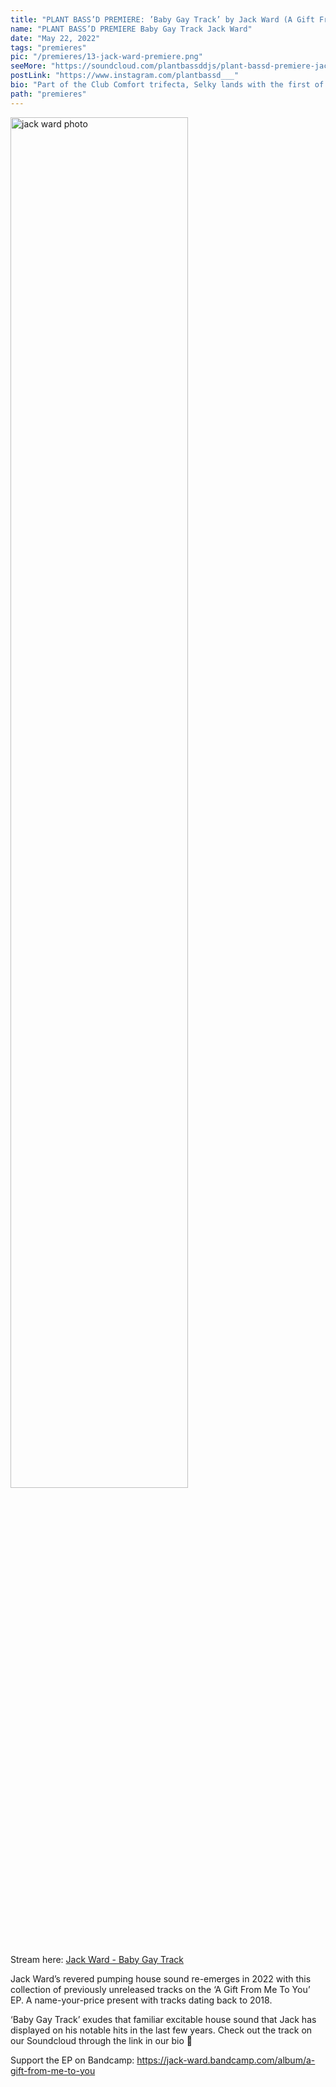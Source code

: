 ```yaml
---
title: "PLANT BASS’D PREMIERE: ’Baby Gay Track’ by Jack Ward (A Gift From Me To You EP)"
name: "PLANT BASS’D PREMIERE Baby Gay Track Jack Ward"
date: "May 22, 2022"
tags: "premieres"
pic: "/premieres/13-jack-ward-premiere.png"
seeMore: "https://soundcloud.com/plantbassddjs/plant-bassd-premiere-jack-ward-baby-gay-track"
postLink: "https://www.instagram.com/plantbassd___"
bio: "Part of the Club Comfort trifecta, Selky lands with the first of a new edits series with 'The Bumps'. 4 Baltimore club and breakbeat fusions of classic hits..."
path: "premieres"
---
```


<img src="/premieres/13-jack.jpg" alt="jack ward photo" width = "75%">

Stream here: <a href="https://soundcloud.com/plantbassddjs/plant-bassd-premiere-jack-ward-baby-gay-track" rel="noopener noreferrer" target="_blank">Jack Ward - Baby Gay Track</a>

Jack Ward’s revered pumping house sound re-emerges in 2022 with this collection of previously unreleased tracks on the ‘A Gift From Me To You’ EP. A name-your-price present with tracks dating back to 2018.

‘Baby Gay Track’ exudes that familiar excitable house sound that Jack has displayed on his notable hits in the last few years. Check out the track on our Soundcloud through the link in our bio 🌱

Support the EP on Bandcamp: https://jack-ward.bandcamp.com/album/a-gift-from-me-to-you
